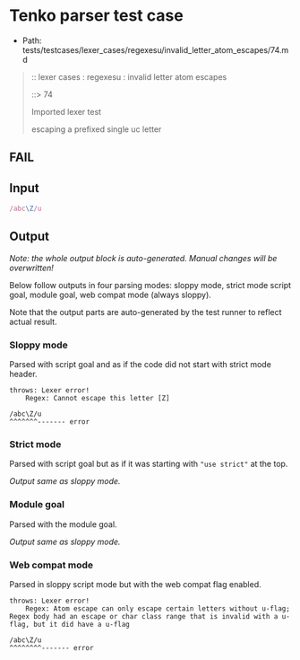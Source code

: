 # Tenko parser test case

- Path: tests/testcases/lexer_cases/regexesu/invalid_letter_atom_escapes/74.md

> :: lexer cases : regexesu : invalid letter atom escapes
>
> ::> 74
>
> Imported lexer test
>
> escaping a prefixed single uc letter

## FAIL

## Input

`````js
/abc\Z/u
`````

## Output

_Note: the whole output block is auto-generated. Manual changes will be overwritten!_

Below follow outputs in four parsing modes: sloppy mode, strict mode script goal, module goal, web compat mode (always sloppy).

Note that the output parts are auto-generated by the test runner to reflect actual result.

### Sloppy mode

Parsed with script goal and as if the code did not start with strict mode header.

`````
throws: Lexer error!
    Regex: Cannot escape this letter [Z]

/abc\Z/u
^^^^^^^------- error
`````

### Strict mode

Parsed with script goal but as if it was starting with `"use strict"` at the top.

_Output same as sloppy mode._

### Module goal

Parsed with the module goal.

_Output same as sloppy mode._

### Web compat mode

Parsed in sloppy script mode but with the web compat flag enabled.

`````
throws: Lexer error!
    Regex: Atom escape can only escape certain letters without u-flag; Regex body had an escape or char class range that is invalid with a u-flag, but it did have a u-flag

/abc\Z/u
^^^^^^^^------- error
`````


